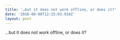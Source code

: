 ```yaml
---
title: '…but it does not work offline, or does it?'
date: '2016-08-08T12:15:03.916Z'
layout: post
---
```

…but it does not work offline, or does it?
